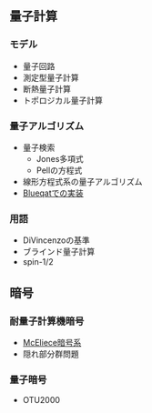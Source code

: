 ## 量子計算

### モデル
- 量子回路
- 測定型量子計算
- 断熱量子計算
- トポロジカル量子計算

### 量子アルゴリズム
- 量子検索
    - Jones多項式
    - Pellの方程式
- 線形方程式系の量子アルゴリズム
- [Blueqatでの実装](https://github.com/minaminao/algorithms/tree/master/Quantum)

### 用語
- DiVincenzoの基準
- ブラインド量子計算
- spin-1/2

## 暗号

### 耐量子計算機暗号
- [McEliece暗号系](pages/McElice_cryptosystem)
- 隠れ部分群問題

### 量子暗号
- OTU2000